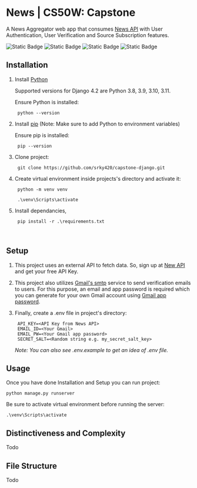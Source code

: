 # News | CS50W: Capstone

A News Aggregator web app that consumes [News API](https://newsapi.org/) with User Authentication, User Verification and Source Subscription features.

![Static Badge](https://img.shields.io/badge/version-1.0-blue)
![Static Badge](https://img.shields.io/badge/python-3.8_|_3.9_|_3.10_|_3.11-darkgreen)
![Static Badge](https://img.shields.io/badge/django-4.2-darkgreen)
![Static Badge](https://img.shields.io/badge/cs50w-capstone-darkred)

## Installation
1. Install [Python](https://www.python.org/downloads/)

    Supported versions for Django 4.2 are Python 3.8, 3.9, 3.10, 3.11.

    Ensure Python is installed:

        python --version

2. Install [pip](https://pip.pypa.io/en/stable/installation/) (Note: Make sure to add Python to environment variables)

    Ensure pip is installed:

        pip --version

3. Clone project:

        git clone https://github.com/srky420/capstone-django.git

4. Create virtual environment inside projects's directory and activate it:

        python -m venv venv

        .\venv\Scripts\activate

5. Install dependancies,

        pip install -r .\requirements.txt

<br>

## Setup

1. This project uses an external API to fetch data. So, sign up at [New API](https://newsapi.org/) and get your free API Key.

2. This project also utilizes [Gmail's smtp](https://support.google.com/mail/answer/7126229?hl=en#zippy=%2Cstep-change-smtp-other-settings-in-your-email-client) service to send verification emails to users. For this purpose, an email and app password is required which you can generate for your own Gmail account using [Gmail app password](https://support.google.com/accounts/answer/185833?hl=en).

3. Finally, create a .env file in project's directory:

        API_KEY=<API Key from News API>
        EMAIL_ID=<Your Gmail>
        EMAIL_PW=<Your Gmail app password>
        SECRET_SALT=<Random string e.g. my_secret_salt_key>

    *Note:* *You can also see .env.example to get an idea of .env file.*

## Usage

Once you have done Installation and Setup you can run project:

    python manage.py runserver

Be sure to activate virtual environment before running the server:

    .\venv\Scripts\activate


## Distinctiveness and Complexity
Todo

## File Structure
Todo